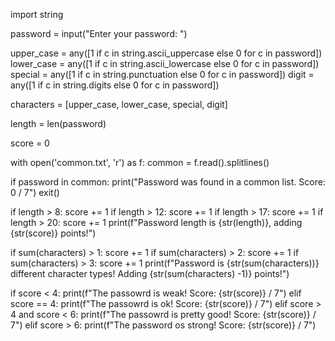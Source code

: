import string

password = input("Enter your password: ")

upper_case = any([1 if c in string.ascii_uppercase else 0 for c in password])
lower_case = any([1 if c in string.ascii_lowercase else 0 for c in password])
special = any([1 if c in string.punctuation else 0 for c in password])
digit = any([1 if c in string.digits else 0 for c in password])

characters = [upper_case, lower_case, special, digit]

length = len(password)

score = 0

with open('common.txt', 'r') as f:
    common = f.read().splitlines()

if password in common:
    print("Password was found in a common list. Score: 0 / 7")
    exit()

if length > 8:
    score += 1
if length > 12:
    score += 1
if length > 17:
    score += 1
if length > 20:
    score += 1
print(f"Password length is {str(length)}, adding {str(score)} points!")

if sum(characters) > 1:
    score += 1
if sum(characters) > 2:
    score += 1
if sum(characters) > 3:
    score += 1
print(f"Password is {str(sum(characters))} different character types! Adding {str(sum(characters) -1)} points!")

if score < 4:
    print(f"The passowrd is weak! Score: {str(score)} / 7")
elif score == 4:
    print(f"The passowrd is ok! Score: {str(score)} / 7")
elif score > 4 and score < 6:
    print(f"The passowrd is pretty good! Score: {str(score)} / 7")
elif score > 6:
    print(f"The password os strong! Score: {str(score)} / 7")
    
